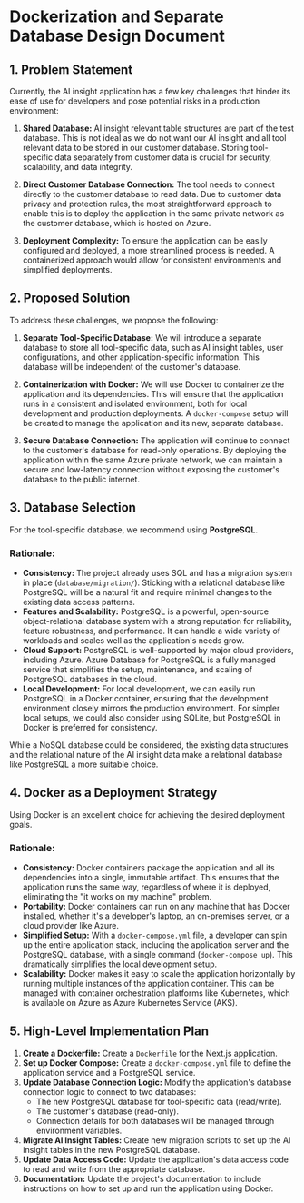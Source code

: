 # Dockerization and Separate Database Design Document

## 1. Problem Statement

Currently, the AI insight application has a few key challenges that hinder its ease of use for developers and pose potential risks in a production environment:

1.  **Shared Database:** AI insight relevant table structures are part of the test database. This is not ideal as we do not want our AI insight and all tool relevant data to be stored in our customer database. Storing tool-specific data separately from customer data is crucial for security, scalability, and data integrity.

2.  **Direct Customer Database Connection:** The tool needs to connect directly to the customer database to read data. Due to customer data privacy and protection rules, the most straightforward approach to enable this is to deploy the application in the same private network as the customer database, which is hosted on Azure.

3.  **Deployment Complexity:** To ensure the application can be easily configured and deployed, a more streamlined process is needed. A containerized approach would allow for consistent environments and simplified deployments.

## 2. Proposed Solution

To address these challenges, we propose the following:

1.  **Separate Tool-Specific Database:** We will introduce a separate database to store all tool-specific data, such as AI insight tables, user configurations, and other application-specific information. This database will be independent of the customer's database.

2.  **Containerization with Docker:** We will use Docker to containerize the application and its dependencies. This will ensure that the application runs in a consistent and isolated environment, both for local development and production deployments. A `docker-compose` setup will be created to manage the application and its new, separate database.

3.  **Secure Database Connection:** The application will continue to connect to the customer's database for read-only operations. By deploying the application within the same Azure private network, we can maintain a secure and low-latency connection without exposing the customer's database to the public internet.

## 3. Database Selection

For the tool-specific database, we recommend using **PostgreSQL**.

### Rationale:

- **Consistency:** The project already uses SQL and has a migration system in place (`database/migration/`). Sticking with a relational database like PostgreSQL will be a natural fit and require minimal changes to the existing data access patterns.
- **Features and Scalability:** PostgreSQL is a powerful, open-source object-relational database system with a strong reputation for reliability, feature robustness, and performance. It can handle a wide variety of workloads and scales well as the application's needs grow.
- **Cloud Support:** PostgreSQL is well-supported by major cloud providers, including Azure. Azure Database for PostgreSQL is a fully managed service that simplifies the setup, maintenance, and scaling of PostgreSQL databases in the cloud.
- **Local Development:** For local development, we can easily run PostgreSQL in a Docker container, ensuring that the development environment closely mirrors the production environment. For simpler local setups, we could also consider using SQLite, but PostgreSQL in Docker is preferred for consistency.

While a NoSQL database could be considered, the existing data structures and the relational nature of the AI insight data make a relational database like PostgreSQL a more suitable choice.

## 4. Docker as a Deployment Strategy

Using Docker is an excellent choice for achieving the desired deployment goals.

### Rationale:

- **Consistency:** Docker containers package the application and all its dependencies into a single, immutable artifact. This ensures that the application runs the same way, regardless of where it is deployed, eliminating the "it works on my machine" problem.
- **Portability:** Docker containers can run on any machine that has Docker installed, whether it's a developer's laptop, an on-premises server, or a cloud provider like Azure.
- **Simplified Setup:** With a `docker-compose.yml` file, a developer can spin up the entire application stack, including the application server and the PostgreSQL database, with a single command (`docker-compose up`). This dramatically simplifies the local development setup.
- **Scalability:** Docker makes it easy to scale the application horizontally by running multiple instances of the application container. This can be managed with container orchestration platforms like Kubernetes, which is available on Azure as Azure Kubernetes Service (AKS).

## 5. High-Level Implementation Plan

1.  **Create a Dockerfile:** Create a `Dockerfile` for the Next.js application.
2.  **Set up Docker Compose:** Create a `docker-compose.yml` file to define the application service and a PostgreSQL service.
3.  **Update Database Connection Logic:** Modify the application's database connection logic to connect to two databases:
    - The new PostgreSQL database for tool-specific data (read/write).
    - The customer's database (read-only).
    - Connection details for both databases will be managed through environment variables.
4.  **Migrate AI Insight Tables:** Create new migration scripts to set up the AI insight tables in the new PostgreSQL database.
5.  **Update Data Access Code:** Update the application's data access code to read and write from the appropriate database.
6.  **Documentation:** Update the project's documentation to include instructions on how to set up and run the application using Docker.
